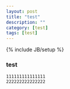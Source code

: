 ```yaml
---
layout: post
title: "test"
description: ""
category: [test]
tags: [test]
---
```

{% include JB/setup %}

### test
    
    111111111111111
    222222222222222